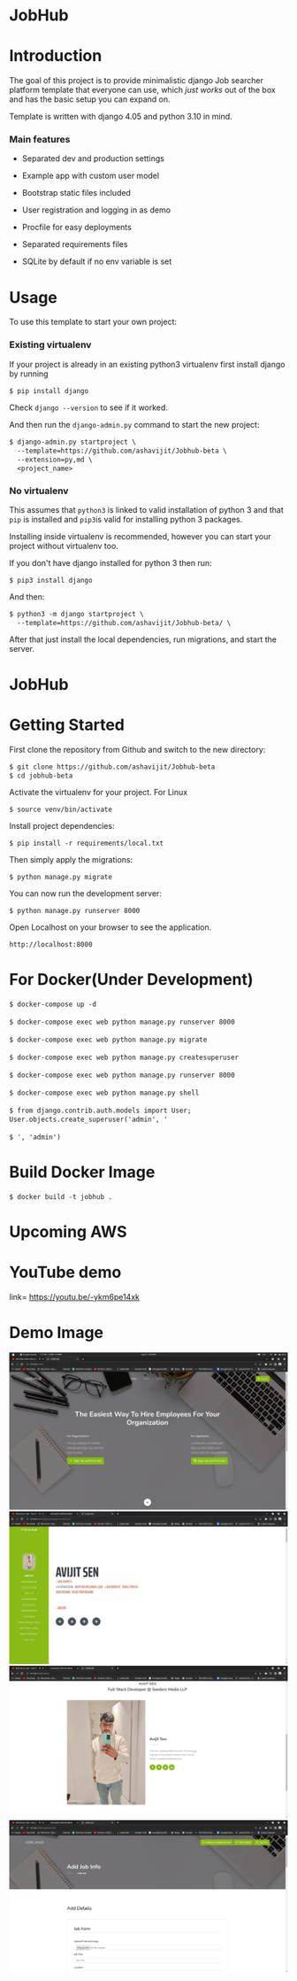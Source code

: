 # JobHub


# Introduction

The goal of this project is to provide minimalistic django Job searcher platform template that everyone can use, which _just works_ out of the box and has the basic setup you can expand on. 

Template is written with django 4.05 and python 3.10 in mind.



### Main features

* Separated dev and production settings

* Example app with custom user model

* Bootstrap static files included

* User registration and logging in as demo

* Procfile for easy deployments

* Separated requirements files

* SQLite by default if no env variable is set

# Usage

To use this template to start your own project:

### Existing virtualenv

If your project is already in an existing python3 virtualenv first install django by running

    $ pip install django

 Check `django --version` to see if it worked.

And then run the `django-admin.py` command to start the new project:

    $ django-admin.py startproject \
      --template=https://github.com/ashavijit/Jobhub-beta \
      --extension=py,md \
      <project_name>
      
### No virtualenv

This assumes that `python3` is linked to valid installation of python 3 and that `pip` is installed and `pip3`is valid
for installing python 3 packages.

Installing inside virtualenv is recommended, however you can start your project without virtualenv too.

If you don't have django installed for python 3 then run:

    $ pip3 install django
    
And then:

    $ python3 -m django startproject \
      --template=https://github.com/ashavijit/Jobhub-beta/ \
      
      
      
After that just install the local dependencies, run migrations, and start the server.



# JobHub

# Getting Started

First clone the repository from Github and switch to the new directory:

    $ git clone https://github.com/ashavijit/Jobhub-beta
    $ cd jobhub-beta
    
Activate the virtualenv for your project.  For Linux


    $ source venv/bin/activate

    
    
Install project dependencies:

    $ pip install -r requirements/local.txt
    
    
Then simply apply the migrations:

    $ python manage.py migrate
    

You can now run the development server:

    $ python manage.py runserver 8000

Open Localhost on your browser to see the application.

    http://localhost:8000


 # For Docker(Under Development)   

    $ docker-compose up -d
    
    $ docker-compose exec web python manage.py runserver 8000
    
    $ docker-compose exec web python manage.py migrate
    
    $ docker-compose exec web python manage.py createsuperuser
    
    $ docker-compose exec web python manage.py runserver 8000
    
    $ docker-compose exec web python manage.py shell
    
    $ from django.contrib.auth.models import User; User.objects.create_superuser('admin', '

    $ ', 'admin')


# Build Docker Image

    $ docker build -t jobhub .
    
    
    


# Upcoming AWS 
  

 # YouTube demo

link= https://youtu.be/-ykm6pe14xk


# Demo Image

![Homepage](Screenshot/1.png)
![Registration](Screenshot/3.png)
![Login](Screenshot/dev.png)
![Job Search](Screenshot/job.png)
